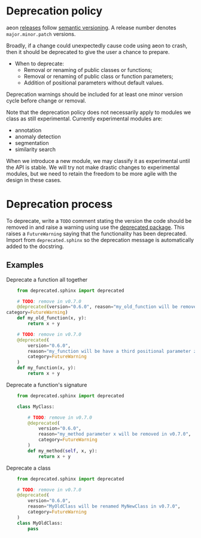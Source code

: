 
Deprecation policy
==================

aeon [releases](https://github.com/aeon-toolkit/aeon/releases) follow [semantic
versioning](https://semver.org).  A release number denotes ``major.minor.patch``
versions.

Broadly, if a change could unexpectedly cause code using aeon to crash, then it
should be deprecated to give the user a chance to prepare.

- When to deprecate:
    - Removal or renaming of public classes or functions;
    - Removal or renaming of public class or function parameters;
    - Addition of positional parameters without default values.

Deprecation warnings should be included for at least one minor version cycle before
change or removal.

Note that the deprecation policy does not necessarily apply to modules we class as
still experimental. Currently experimental modules are:

- annotation
- anomaly detection
- segmentation
- similarity search


When we introduce a new module, we may classify it as experimental until the API is
stable. We will try not make drastic changes to experimental modules, but we need to
retain the freedom to be more agile with the design in these cases.

Deprecation process
===================

To deprecate, write a ``TODO`` comment stating the version the code should be
removed in and raise a warning using use the [deprecated package](https://deprecated.readthedocs.io/en/latest/index.html).
This raises  a ``FutureWarning`` saying that the functionality has been deprecated.
Import from ``deprecated.sphinx`` so the deprecation message is automatically added to the docstring.

Examples
--------

Deprecate a function all together

```python
    from deprecated.sphinx import deprecated

    # TODO: remove in v0.7.0
    @deprecated(version="0.6.0", reason="my_old_function will be removed in v0.7.0",
category=FutureWarning)
    def my_old_function(x, y):
        return x + y

    # TODO: remove in v0.7.0
    @deprecated(
        version="0.6.0",
        reason="my_function will be have a third positional parameter z in v0.7.0",
        category=FutureWarning
    )
    def my_function(x, y):
        return x + y
```

Deprecate a function's signature

```python
    from deprecated.sphinx import deprecated

    class MyClass:

        # TODO: remove in v0.7.0
        @deprecated(
            version="0.6.0",
            reason="my_method parameter x will be removed in v0.7.0",
            category=FutureWarning
        )
        def my_method(self, x, y):
            return x + y
```

Deprecate a class
```python
    from deprecated.sphinx import deprecated

    # TODO: remove in v0.7.0
    @deprecated(
        version="0.6.0",
        reason="MyOldClass will be renamed MyNewClass in v0.7.0",
        category=FutureWarning
    )
    class MyOldClass:
        pass
```
